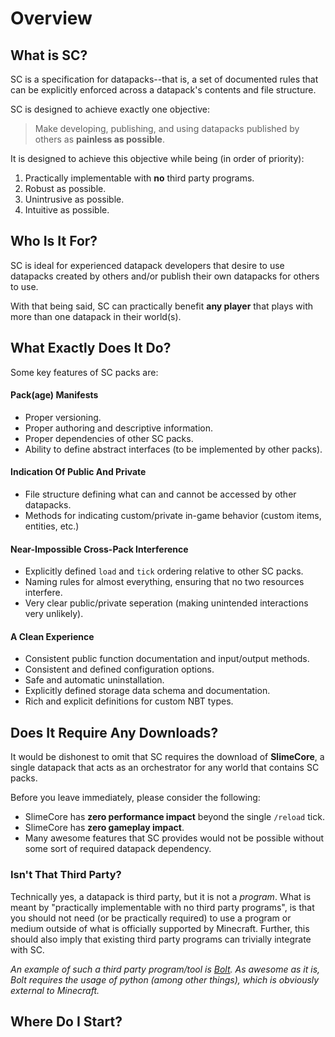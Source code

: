 # Overview

## What is SC?
SC is a specification for datapacks--that is, a set of documented rules that can be explicitly enforced across a datapack's contents and file structure.

SC is designed to achieve exactly one objective:
> Make developing, publishing, and using datapacks published by others as **painless as possible**.

It is designed to achieve this objective while being (in order of priority):

1. Practically implementable with **no** third party programs.
2. Robust as possible.
3. Unintrusive as possible.
4. Intuitive as possible.

## Who Is It For?
SC is ideal for experienced datapack developers that desire to use datapacks created by others and/or publish their own datapacks for others to use.

With that being said, SC can practically benefit **any player** that plays with more than one datapack in their world(s).

## What Exactly Does It Do?
Some key features of SC packs are:

#### Pack(age) Manifests

* Proper versioning.
* Proper authoring and descriptive information.
* Proper dependencies of other SC packs.
* Ability to define abstract interfaces (to be implemented by other packs).

#### Indication Of Public And Private

* File structure defining what can and cannot be accessed by other datapacks.
* Methods for indicating custom/private in-game behavior (custom items, entities, etc.)

#### Near-Impossible Cross-Pack Interference

* Explicitly defined `load` and `tick` ordering relative to other SC packs.
* Naming rules for almost everything, ensuring that no two resources interfere.
* Very clear public/private seperation (making unintended interactions very unlikely).

#### A Clean Experience
* Consistent public function documentation and input/output methods.
* Consistent and defined configuration options.
* Safe and automatic uninstallation.
* Explicitly defined storage data schema and documentation.
* Rich and explicit definitions for custom NBT types.



## Does It Require Any Downloads?
It would be dishonest to omit that SC requires the download of **SlimeCore**, a single datapack that acts as an orchestrator for any world that contains SC packs.

Before you leave immediately, please consider the following:

* SlimeCore has **zero performance impact** beyond the single `/reload` tick.
* SlimeCore has **zero gameplay impact**.
* Many awesome features that SC provides would not be possible without some sort of required datapack dependency.

### Isn't That Third Party?
Technically yes, a datapack is third party, but it is not a *program*. What is meant by "practically implementable with no third party programs", is that you should not need (or be practically required) to use a program or medium outside of what is officially supported by Minecraft. Further, this should also imply that existing third party programs can trivially integrate with SC.

*An example of such a third party program/tool is [Bolt](https://github.com/mcbeet/bolt). As awesome as it is, Bolt requires the usage of python (among other things), which is obviously external to Minecraft.*

## Where Do I Start?



